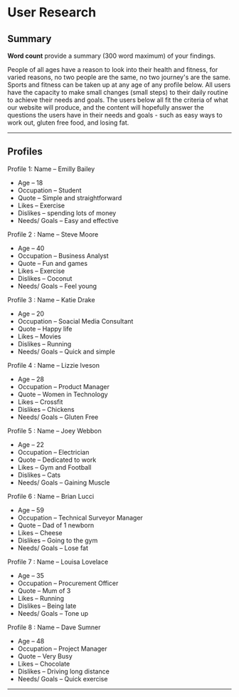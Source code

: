 # User Research

## Summary

**Word count** provide a summary (300 word maximum) of your findings.

People of all ages have a reason to look into their health and fitness, for varied reasons, no two people are the same, no two journey's are the same. Sports and fitness can be taken up at any age of any profile below. All users have the capacity to make small changes (small steps) to their daily routine to achieve their needs and goals. The users below all fit the criteria of what our website will produce, and the content will hopefully answer the questions the users have in their needs and goals - such as easy ways to work out, gluten free food, and losing fat. 

---

## Profiles

Profile 1: Name – Emilly Bailey 
- Age – 18 
- Occupation – Student 
- Quote – Simple and straightforward 
- Likes – Exercise 
- Dislikes – spending lots of money 
- Needs/ Goals – Easy and effective

Profile 2 : Name – Steve Moore 
- Age – 40 
- Occupation – Business Analyst 
- Quote – Fun and games
- Likes – Exercise 
- Dislikes – Coconut 
- Needs/ Goals – Feel young

Profile 3 : Name – Katie Drake 
- Age – 20 
- Occupation – Soacial Media Consultant 
- Quote – Happy life
- Likes – Movies 
- Dislikes – Running 
- Needs/ Goals – Quick and simple

Profile 4 : Name – Lizzie Iveson 
- Age – 28 
- Occupation – Product Manager 
- Quote – Women in Technology
- Likes – Crossfit 
- Dislikes – Chickens 
- Needs/ Goals – Gluten Free

Profile 5 : Name – Joey Webbon 
- Age – 22 
- Occupation – Electrician 
- Quote – Dedicated to work
- Likes – Gym and Football 
- Dislikes – Cats 
- Needs/ Goals – Gaining Muscle

Profile 6 : Name – Brian Lucci 
- Age – 59 
- Occupation – Technical Surveyor Manager
- Quote – Dad of 1 newborn
- Likes – Cheese 
- Dislikes – Going to the gym 
- Needs/ Goals – Lose fat

Profile 7 : Name – Louisa Lovelace 
- Age – 35 
- Occupation – Procurement Officer
- Quote – Mum of 3 
- Likes – Running 
- Dislikes – Being late 
- Needs/ Goals – Tone up

Profile 8 : Name – Dave Sumner 
- Age – 48 
- Occupation – Project Manager 
- Quote – Very Busy
- Likes – Chocolate 
- Dislikes – Driving long distance
- Needs/ Goals – Quick exercise

---


